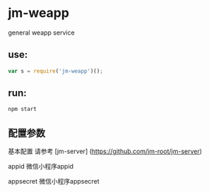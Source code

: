 # jm-weapp

general weapp service

## use:

```javascript
var s = require('jm-weapp')();
```

## run:

```javascript
npm start
```

## 配置参数

基本配置 请参考 [jm-server] (https://github.com/jm-root/jm-server)

appid 微信小程序appid

appsecret 微信小程序appsecret
